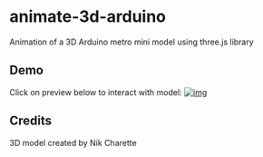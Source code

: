 # animate-3d-arduino
Animation of a 3D Arduino metro mini model using three.js library

## Demo
Click on preview below to interact with model:
[![img](https://github.com/HilarieSit/animate-3d-arduino/blob/main/screenshot.gif)](https://dreamworthie.s3.us-east-2.amazonaws.com/animate-3d-arduino/index.html)

## Credits
3D model created by Nik Charette